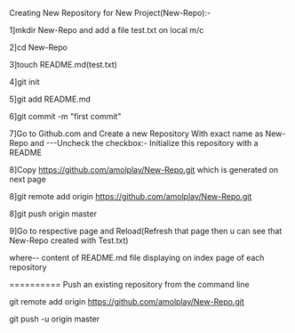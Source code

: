 Creating New Repository for New Project(New-Repo):-


1]mkdir New-Repo and add a file test.txt on local m/c

2]cd New-Repo

3]touch README.md(test.txt)

4]git init

5]git add README.md

6]git commit -m "first commit"

7]Go to Github.com and Create a new Repository With exact name as New-Repo and ---Uncheck the checkbox:- Initialize this repository with a README

8]Copy https://github.com/amolplay/New-Repo.git which is generated on next page

8]git remote add origin https://github.com/amolplay/New-Repo.git

8]git push origin master

9]Go to respective page and Reload(Refresh that page then u can see that New-Repo created with Test.txt)

where-- content of README.md file displaying on index page of each repository

==========
Push an existing repository from the command line

git remote add origin https://github.com/amolplay/New-Repo.git

git push -u origin master